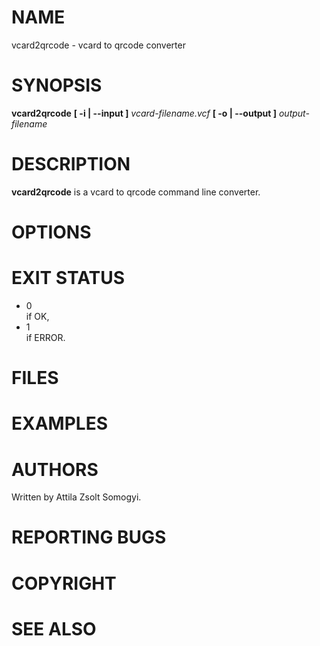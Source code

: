 # NAME
vcard2qrcode - vcard to qrcode converter
# SYNOPSIS
**vcard2qrcode** **\[ -i | --input \]** *vcard-filename.vcf* **\[ -o |
--output \]** *output-filename*
# DESCRIPTION
**vcard2qrcode** is a vcard to qrcode command line converter.
# OPTIONS
# EXIT STATUS
  - 0  
    if OK,
  - 1  
    if ERROR.
# FILES
# EXAMPLES
# AUTHORS
Written by Attila Zsolt Somogyi.
# REPORTING BUGS
# COPYRIGHT
# SEE ALSO
